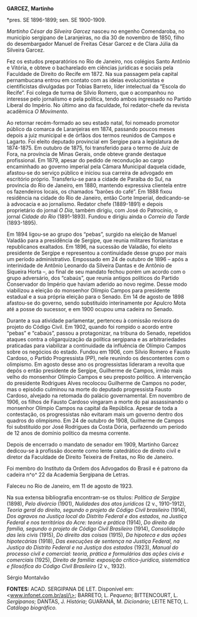 **GARCEZ**, **Martinho**

\*pres. SE 1896-1899; sen. SE 1900-1909.

*Martinho César da Silveira Garcez* nasceu no engenho Comendaroba, no
município sergipano de Laranjeiras, no dia 30 de novembro de 1850, filho
do desembargador Manuel de Freitas César Garcez e de Clara Júlia da
Silveira Garcez.

Fez os estudos preparatórios no Rio de Janeiro, nos colégios Santo
Antônio e Vitória, e obteve o bacharelado em ciências jurídicas e
sociais pela Faculdade de Direito do Recife em 1872. Na sua passagem
pela capital pernambucana entrou em contato com as ideias evolucionistas
e cientificistas divulgadas por Tobias Barreto, líder intelectual da
“Escola do Recife”. Foi colega de turma de Sílvio Romero, que o
acompanhou no interesse pelo jornalismo e pela política, tendo ambos
ingressado no Partido Liberal do Império. No último ano da faculdade,
foi redator-chefe da revista acadêmica *O Movimento*.

Ao retornar recém-formado ao seu estado natal, foi nomeado promotor
público da comarca de Laranjeiras em 1874, passando poucos meses depois
a juiz municipal e de órfãos dos termos reunidos de Campos e Lagarto.
Foi eleito deputado provincial em Sergipe para a legislatura de
1874-1875. Em outubro de 1875, foi transferido para o termo de Juiz de
Fora, na província de Minas Gerais, onde obteve grande destaque
profissional. Em 1879, apesar do pedido de recondução ao cargo
encaminhado ao governo imperial pela Câmara Municipal daquela cidade,
afastou-se do serviço público e iniciou sua carreira de advogado em
escritório próprio. Transferiu-se para a cidade de Paraíba do Sul, na
província do Rio de Janeiro, em 1880, mantendo expressiva clientela
entre os fazendeiros locais, os chamados “barões do café”. Em 1888 fixou
residência na cidade do Rio de Janeiro, então Corte Imperial,
dedicando-se à advocacia e ao jornalismo. Redator chefe (1889-1891) e
depois proprietário do jornal *O Dia*, também dirigiu, com José do
Patrocínio, o jornal *Cidade do Rio* (1891-1893). Fundou e dirigiu ainda
o *Correio da Tarde* (1893-1895).

Em 1894 ligou-se ao grupo dos “pebas”, surgido na eleição de Manuel
Valadão para a presidência de Sergipe, que reunia militares florianistas
e republicanos exaltados. Em 1896, na sucessão de Valadão, foi eleito
presidente de Sergipe e representou a continuidade desse grupo por mais
um período administrativo. Empossado em 24 de outubro de 1896 – após a
interinidade de Antônio Leonardo da Silveira Dantas e de Antônio de
Siqueira Horta –, ao final de seu mandato fechou porém um acordo com o
grupo adversário, dos “cabaús”, que reunia antigos políticos do Partido
Conservador do Império que haviam aderido ao novo regime. Desse modo
viabilizou a eleição do monsenhor Olímpio Campos para presidente
estadual e a sua própria eleição para o Senado. Em 14 de agosto de 1898
afastou-se do governo, sendo substituído interinamente por Apulcro Mota
até a posse do sucessor, e em 1900 ocupou uma cadeira no Senado.

Durante a sua atividade parlamentar, pertenceu à comissão revisora do
projeto do Código Civil. Em 1902, quando foi rompido o acordo entre
“pebas” e “cabaús”, passou a protagonizar, na tribuna do Senado,
repetidos ataques contra a oligarquização da política sergipana e as
arbitrariedades praticadas para viabilizar a continuidade da influência
de Olímpio Campos sobre os negócios do estado. Fundou em 1906, com
Sílvio Romero e Fausto Cardoso, o Partido Progressista (PP), nele
reunindo os descontentes com o olimpismo. Em agosto desse ano os
progressistas lideraram a revolta que depôs o então presidente de
Sergipe, Guilherme de Campos, irmão mais velho do monsenhor Olímpio
Campos e seu preposto político. A intervenção do presidente Rodrigues
Alves recolocou Guilherme de Campos no poder, mas o episódio culminou na
morte do deputado progressista Fausto Cardoso, alvejado na retomada do
palácio governamental. Em novembro de 1906, os filhos de Fausto Cardoso
vingaram a morte do pai assassinando o monsenhor Olímpio Campos na
capital da República. Apesar de toda a contestação, os progressistas não
evitaram mais um governo dentro dos quadros do olimpismo. Em 24 de
outubro de 1908, Guilherme de Campos foi substituído por José Rodrigues
da Costa Dória, perfazendo um período de 12 anos de domínio político da
mesma corrente.

Depois de encerrado o mandato de senador em 1909, Martinho Garcez
dedicou-se à profissão docente como lente catedrático de direito civil e
diretor da Faculdade de Direito Teixeira de Freitas, no Rio de Janeiro.

Foi membro do Instituto da Ordem dos Advogados do Brasil e é patrono da
cadeira n^o^ 22 da Academia Sergipana de Letras.

Faleceu no Rio de Janeiro, em 11 de agosto de 1923.

Na sua extensa bibliografia encontram-se os títulos: *Política de
Sergipe* (1898), *Pelo divórcio* (1901), *Nulidades dos atos jurídicos*
(2 v., 1910-1912), *Teoria geral do direito, segundo o projeto de Código
Civil brasileiro* (1914), *Dos agravos na Justiça local do Distrito
Federal e dos estados, na Justiça Federal e nos territórios do Acre:
teoria e prática* (1914), *Do direito da família, segundo o projeto de
Código Civil Brasileiro* (1914), *Consolidação das leis civis* (1915),
*Do direito das coisas* (1915), *Da hipoteca e das ações hipotecárias*
(1918), *Das execuções de sentença na Justiça Federal, na Justiça do
Distrito Federal e na Justiça dos estados* (1923), *Manual do processo
civil e comercial: teoria, prática e formulários das ações civis e
comerciais* (1925), *Direito de família: exposição crítico-jurídica,
sistemática e filosófica do Código Civil Brasileiro* (2 v., 1932).

Sérgio Montalvão

**FONTES:** ACAD. SERGIPANA DE LET. Disponível em:
\<www.infonet.com.br/asl/\>; BARRETO, L. *Pequeno*; BITTENCOURT, L.
*Sergipanos*; DANTAS, J. *História*; GUARANÁ, M. *Dicionário*; LEITE
NETO, L. *Catálogo biográfico.*
